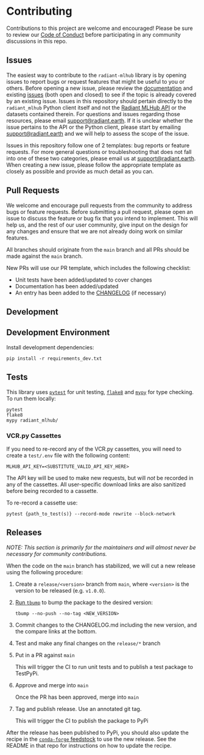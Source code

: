 # Contributing

Contributions to this project are welcome and encouraged! Please be sure to review our 
[Code of Conduct](./CODE_OF_CONDUCT.md) before participating in any community discussions in this repo.

## Issues

The easiest way to contribute to the `radiant-mlhub` library is by opening issues to report bugs or request features 
that might be useful to you or others. Before opening a new issue, please review the 
[documentation](https://radiant-mlhub.readthedocs.io/) and existing 
[issues](https://github.com/radiantearth/radiant-mlhub/issues) (both open and closed) to see if the topic is already 
covered by an existing issue. Issues in this repository should pertain directly to the `radiant_mlhub` Python client 
itself and not the [Radiant MLHub API](https://mlhub.earth/) or the datasets contained therein. For questions and 
issues regarding those resources, please email [support@radiant.earth](mailto:support@radiant.earth). If it is unclear 
whether the issue pertains to the API or the Python client, please start by emailing 
[support@radiant.earth](mailto:support@radiant.earth) and we will help to assess the scope of the issue.

Issues in this repository follow one of 2 templates: bug reports or feature requests. For more general questions or 
troubleshooting that does not fall into one of these two categories, please email us at 
[support@radiant.earth](mailto:support@radiant.earth). When creating a new issue, please follow the appropriate template 
as closely as possible and provide as much detail as you can. 

## Pull Requests

We welcome and encourage pull requests from the community to address bugs or feature requests. Before submitting a pull
request, please open an issue to discuss the feature or bug fix that you intend to implement. This will help us, and the 
rest of our user community, give input on the design for any changes and ensure that we are not already doing work on 
similar features.

All branches should originate from the `main` branch and all PRs should be made against the `main` branch.

New PRs will use our PR template, which includes the following checklist:

* Unit tests have been added/updated to cover changes
* Documentation has been added/updated
* An entry has been added to the [CHANGELOG](./CHANGELOG.md) (if necessary)

## Development

## Development Environment

Install development dependencies:

```shell
pip install -r requirements_dev.txt
```

## Tests

This library uses [`pytest`](https://docs.pytest.org/en/stable/) for unit testing,
[`flake8`](https://flake8.pycqa.org/en/latest/)
and [`mypy`](https://mypy.readthedocs.io/en/stable/) for type checking.
To run them locally:

```shell
pytest
flake8
mypy radiant_mlhub/
```

### VCR.py Cassettes

If you need to re-record any of the VCR.py cassettes, you will need to create a `test/.env` file
with the following content:

```
MLHUB_API_KEY=<SUBSTITUTE_VALID_API_KEY_HERE>
```

The API key will be used to make new requests, but will *not* be recorded in any of the cassettes.
All user-specific download links are also sanitized before being recorded to a cassette. 

To re-record a cassette use:

```
pytest {path_to_test(s)} --record-mode rewrite --block-network
```

## Releases

*NOTE: This section is primarily for the maintainers and will almost never be necessary for community contributions.*

When the code on the `main` branch has stabilized, we will cut a new release using the following procedure:

1) Create a `release/<version>` branch from `main`, where `<version>` is the version to be released
   (e.g. `v1.0.0`).

2) [Run `tbump`](https://github.com/TankerHQ/tbump#usage) to bump the package to the desired 
   version:

   ```shell
   tbump --no-push --no-tag <NEW_VERSION>
   ```

3) Commit changes to the CHANGELOG.md including the new version, and the compare
   links at the bottom.

4) Test and make any final changes on the `release/*` branch

5) Put in a PR against `main`

   This will trigger the CI to run unit tests and to publish a test package to TestPyPi.

6) Approve and merge into `main`

   Once the PR has been approved, merge into `main`

7) Tag and publish release. Use an annotated git tag.

   This will trigger the CI to publish the package to PyPi
  
After the release has been published to PyPi, you should also update the recipe in the [`conda-forge` 
feedstock](https://github.com/conda-forge/radiant-mlhub-feedstock) to use the new release. See the README in that repo 
for instructions on how to update the recipe.
